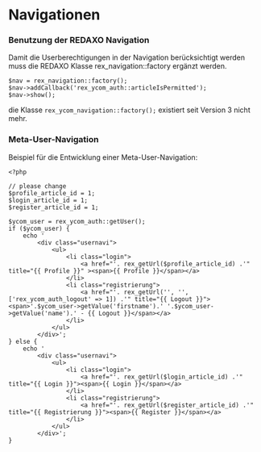 # Navigationen 


### Benutzung der REDAXO Navigation

Damit die Userberechtigungen in der Navigation berücksichtigt werden muss die REDAXO Klasse rex_navigation::factory ergänzt werden.

```
$nav = rex_navigation::factory();
$nav->addCallback('rex_ycom_auth::articleIsPermitted');
$nav->show();
```

die Klasse `rex_ycom_navigation::factory();` existiert seit Version 3 nicht mehr.

### Meta-User-Navigation

Beispiel für die Entwicklung einer Meta-User-Navigation:

```
<?php

// please change
$profile_article_id = 1;
$login_article_id = 1;
$register_article_id = 1;

$ycom_user = rex_ycom_auth::getUser();
if ($ycom_user) {
    echo '
		<div class="usernavi">
			<ul>
				<li class="login">
					<a href="'. rex_getUrl($profile_article_id) .'" title="{{ Profile }}" ><span>{{ Profile }}</span></a>
				</li>
		        <li class="registrierung">
					<a href="'. rex_getUrl('', '', ['rex_ycom_auth_logout' => 1]) .'" title="{{ Logout }}"><span>'.$ycom_user->getValue('firstname').' '.$ycom_user->getValue('name').' - {{ Logout }}</span></a>
		        </li>
		    </ul>
		</div>';
} else {
    echo '
		<div class="usernavi">
			<ul>
				<li class="login">
					<a href="'. rex_getUrl($login_article_id) .'" title="{{ Login }}"><span>{{ Login }}</span></a>
				</li>
		        <li class="registrierung">
					<a href="'. rex_getUrl($register_article_id) .'" title="{{ Registrierung }}"><span>{{ Register }}</span></a>
		        </li>
		    </ul>
		</div>';
}
```